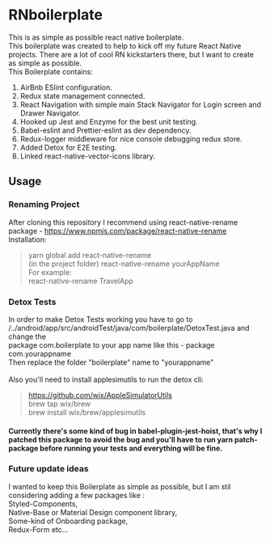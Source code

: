 # RNboilerplate

This is as simple as possible react native boilerplate.<br>
This boilerplate was created to help to kick off my future React Native projects. There are a lot of cool RN kickstarters there, but I want to create as simple as possible.<br>
This Boilerplate contains:<br>

1.  AirBnb ESlint configuration. <br>
2.  Redux state management connected. <br>
3.  React Navigation with simple main Stack Navigator for Login screen and Drawer Navigator.<br>
4.  Hooked up Jest and Enzyme for the best unit testing.<br>
5.  Babel-eslint and Prettier-eslint as dev dependency. <br>
6.  Redux-logger middleware for nice console debugging redux store. <br>
7.  Added Detox for E2E testing.<br>
8.  Linked react-native-vector-icons library.<br>

## Usage

### Renaming Project

After cloning this repository I recommend using react-native-rename package - https://www.npmjs.com/package/react-native-rename <br>
Installation:<br>

> yarn global add react-native-rename<br>
> (in the project folder) react-native-rename yourAppName<br>
> For example:<br>
> react-native-rename TravelApp<br>

### Detox Tests

In order to make Detox Tests working you have to go to <br>
/../android/app/src/androidTest/java/com/boilerplate/DetoxTest.java and change the<br>
package com.boilerplate to your app name like this - package com.yourappname<br>
Then replace the folder "boilerplate" name to "yourappname"<br>
<br>
Also you'll need to install applesimutils to run the detox cli:<br>

> https://github.com/wix/AppleSimulatorUtils<br>
> brew tap wix/brew<br>
> brew install wix/brew/applesimutils<br>

#### Currently there's some kind of bug in babel-plugin-jest-hoist, that's why I patched this package to avoid the bug and you'll have to run yarn patch-package before running your tests and everything will be fine.

### Future update ideas

I wanted to keep this Boilerplate as simple as possible, but I am stil considering adding a few packages like :<br>
Styled-Components,<br>
Native-Base or Material Design component library,<br>
Some-kind of Onboarding package,<br>
Redux-Form etc...<br>
